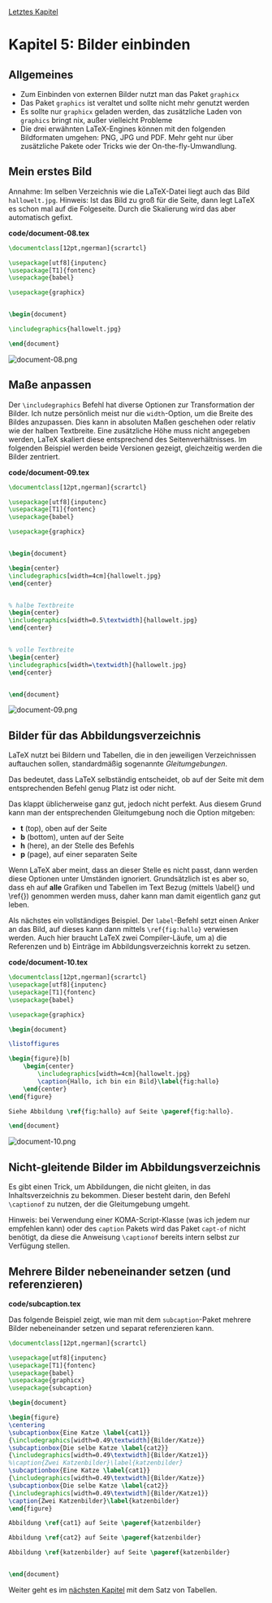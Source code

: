 [Letztes Kapitel](Kapitel4.md)

# Kapitel 5: Bilder einbinden

## Allgemeines

* Zum Einbinden von externen Bilder nutzt man das Paket `graphicx`
* Das Paket `graphics` ist veraltet und sollte nicht mehr genutzt werden
* Es sollte nur `graphicx` geladen werden, das zusätzliche Laden von `graphics` bringt nix, außer vielleicht Probleme
* Die drei erwähnten LaTeX-Engines können mit den folgenden Bildformaten umgehen: PNG, JPG und PDF. Mehr geht nur über zusätzliche Pakete oder Tricks wie der On-the-fly-Umwandlung.

## Mein erstes Bild

Annahme: Im selben Verzeichnis wie die LaTeX-Datei liegt auch das Bild `hallowelt.jpg`. Hinweis: Ist das Bild zu groß für die Seite, dann legt LaTeX es schon mal auf die Folgeseite. Durch die Skalierung wird das aber automatisch gefixt.

**code/document-08.tex**

```latex
\documentclass[12pt,ngerman]{scrartcl}

\usepackage[utf8]{inputenc}
\usepackage[T1]{fontenc}
\usepackage{babel}

\usepackage{graphicx}


\begin{document}

\includegraphics{hallowelt.jpg}

\end{document}
```

![document-08.png](./code/document-08.png)

## Maße anpassen

Der  `\includegraphics` Befehl hat diverse Optionen zur Transformation der Bilder. Ich nutze persönlich meist nur die `width`-Option, um die Breite des Bildes anzupassen. Dies kann in absoluten Maßen geschehen oder relativ wie der halben Textbreite. Eine zusätzliche Höhe muss nicht angegeben werden, LaTeX skaliert diese entsprechend des Seitenverhältnisses. Im folgenden Beispiel werden beide Versionen gezeigt, gleichzeitig werden die Bilder zentriert.

**code/document-09.tex**

```latex
\documentclass[12pt,ngerman]{scrartcl}

\usepackage[utf8]{inputenc}
\usepackage[T1]{fontenc}
\usepackage{babel}

\usepackage{graphicx}


\begin{document}

\begin{center}
\includegraphics[width=4cm]{hallowelt.jpg}
\end{center}


% halbe Textbreite
\begin{center}
\includegraphics[width=0.5\textwidth]{hallowelt.jpg}
\end{center}


% volle Textbreite
\begin{center}
\includegraphics[width=\textwidth]{hallowelt.jpg}
\end{center}


\end{document}
```

![document-09.png](./code/document-09.png)

## Bilder für das Abbildungsverzeichnis

LaTeX nutzt bei Bildern und Tabellen, die in den jeweiligen Verzeichnissen auftauchen sollen, standardmäßig sogenannte _Gleitumgebungen_.

Das bedeutet, dass LaTeX selbständig entscheidet, ob auf der Seite mit dem entsprechenden Befehl genug Platz ist oder nicht.

Das klappt üblicherweise ganz gut, jedoch nicht perfekt. Aus diesem Grund kann man der entsprechenden Gleitumgebung noch die Option mitgeben:

* **t** (top), oben auf der Seite
* **b** (bottom), unten auf der Seite
* **h** (here), an der Stelle des Befehls
* **p** (page), auf einer separaten Seite

Wenn LaTeX aber meint, dass an dieser Stelle es nicht passt, dann werden diese Optionen unter Umständen ignoriert. Grundsätzlich ist es aber so, dass eh auf **alle** Grafiken und Tabellen im Text Bezug (mittels \label{} und \ref{}) genommen werden muss, daher kann man damit eigentlich ganz gut leben.

Als nächstes ein vollständiges Beispiel. Der  `label`-Befehl setzt einen Anker an das Bild, auf dieses kann dann mittels `\ref{fig:hallo}` verwiesen werden. Auch hier braucht LaTeX zwei Compiler-Läufe, um a) die Referenzen und b) Einträge im Abbildungsverzeichnis korrekt zu setzen.

**code/document-10.tex**

```latex
\documentclass[12pt,ngerman]{scrartcl}
\usepackage[utf8]{inputenc}
\usepackage[T1]{fontenc}
\usepackage{babel}

\usepackage{graphicx}

\begin{document}

\listoffigures

\begin{figure}[b]
    \begin{center}
        \includegraphics[width=4cm]{hallowelt.jpg}
        \caption{Hallo, ich bin ein Bild}\label{fig:hallo}
    \end{center}
\end{figure}

Siehe Abbildung \ref{fig:hallo} auf Seite \pageref{fig:hallo}.

\end{document}
```

![document-10.png](./code/document-10.png)

## Nicht-gleitende Bilder im Abbildungsverzeichnis

Es gibt einen Trick, um Abbildungen, die nicht gleiten, in das Inhaltsverzeichnis zu bekommen. Dieser besteht darin, den Befehl `\captionof` zu nutzen, der die Gleitumgebung umgeht.

Hinweis: bei Verwendung einer KOMA-Script-Klasse (was ich jedem nur empfehlen kann) oder des `caption` Pakets wird das Paket `capt-of` nicht benötigt, da diese die Anweisung `\captionof` bereits intern selbst zur Verfügung stellen.

## Mehrere Bilder nebeneinander setzen (und referenzieren) 


**code/subcaption.tex**

Das folgende Beispiel zeigt, wie man mit dem ``subcaption``-Paket mehrere Bilder nebeneinander setzen und separat referenzieren kann.

```latex
\documentclass[12pt,ngerman]{scrartcl}

\usepackage[utf8]{inputenc}
\usepackage[T1]{fontenc}
\usepackage{babel}
\usepackage{graphicx}
\usepackage{subcaption}

\begin{document}

\begin{figure}
\centering
\subcaptionbox{Eine Katze \label{cat1}}
{\includegraphics[width=0.49\textwidth]{Bilder/Katze}}
\subcaptionbox{Die selbe Katze \label{cat2}}
{\includegraphics[width=0.49\textwidth]{Bilder/Katze1}}
%\caption{Zwei Katzenbilder}\label{katzenbilder}
\subcaptionbox{Eine Katze \label{cat1}}
{\includegraphics[width=0.49\textwidth]{Bilder/Katze}}
\subcaptionbox{Die selbe Katze \label{cat2}}
{\includegraphics[width=0.49\textwidth]{Bilder/Katze1}}
\caption{Zwei Katzenbilder}\label{katzenbilder}
\end{figure}

Abbildung \ref{cat1} auf Seite \pageref{katzenbilder}

Abbildung \ref{cat2} auf Seite \pageref{katzenbilder}

Abbildung \ref{katzenbilder} auf Seite \pageref{katzenbilder}


\end{document}
```


Weiter geht es im [nächsten Kapitel](Kapitel6.md) mit dem Satz von Tabellen.
